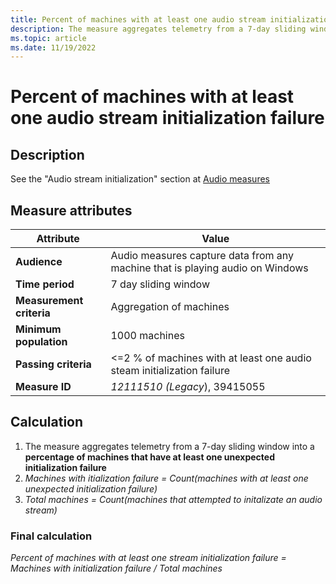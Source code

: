 ```yaml
---
title: Percent of machines with at least one audio stream initialization failure
description: The measure aggregates telemetry from a 7-day sliding window into a percentage of machines that have at least one unexpected initialization failure
ms.topic: article
ms.date: 11/19/2022
---
```


# Percent of machines with at least one audio stream initialization failure

## Description

See the "Audio stream initialization" section at [Audio measures](audio-measures.md)

## Measure attributes

|Attribute|Value|
|----|----|
|**Audience**|Audio measures capture data from any machine that is playing audio on Windows|
|**Time period**|7 day sliding window|
|**Measurement criteria**|Aggregation of machines|
|**Minimum population**|1000 machines|
|**Passing criteria**|<=2 % of machines with at least one audio steam initialization failure|
|**Measure ID**| *12111510 (Legacy*), 39415055|

## Calculation

1. The measure aggregates telemetry from a 7-day sliding window into a **percentage of machines that have at least one unexpected initialization failure**
2. *Machines with itialization failure = Count(machines with at least one unexpected initialization failure)*
3. *Total machines = Count(machines that attempted to initalizate an audio stream)*

### Final calculation

*Percent of machines with at least one stream initialization failure = Machines with initialization failure / Total machines*
